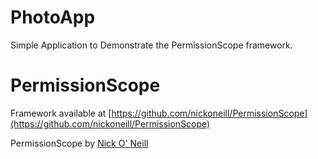 # PhotoApp
Simple Application to Demonstrate the PermissionScope framework.

# PermissionScope
Framework available at [https://github.com/nickoneill/PermissionScope](https://github.com/nickoneill/PermissionScope)

PermissionScope by [Nick O' Neill](http://nickoneill.name/)